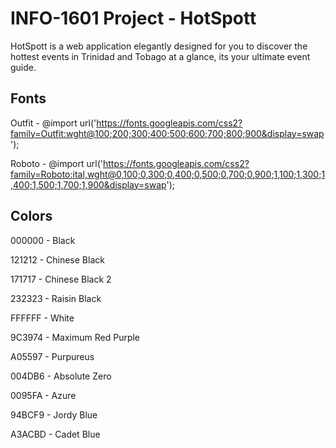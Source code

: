 # INFO-1601 Project - HotSpott


HotSpott is a web application elegantly designed for you to discover the hottest events in Trinidad and Tobago at a glance, its your ultimate event guide.


## Fonts

Outfit - @import url('https://fonts.googleapis.com/css2?family=Outfit:wght@100;200;300;400;500;600;700;800;900&display=swap');

Roboto - @import url('https://fonts.googleapis.com/css2?family=Roboto:ital,wght@0,100;0,300;0,400;0,500;0,700;0,900;1,100;1,300;1,400;1,500;1,700;1,900&display=swap');

## Colors

000000 - Black

121212 - Chinese Black

171717 - Chinese Black 2

232323 - Raisin Black

FFFFFF - White

9C3974 - Maximum Red Purple

A05597 - Purpureus

004DB6 - Absolute Zero

0095FA - Azure

94BCF9 - Jordy Blue

A3ACBD - Cadet Blue

